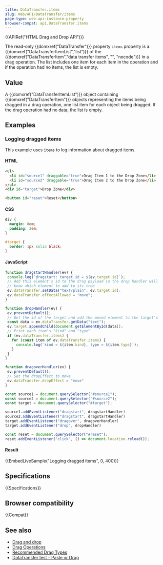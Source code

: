 ```yaml
---
title: DataTransfer.items
slug: Web/API/DataTransfer/items
page-type: web-api-instance-property
browser-compat: api.DataTransfer.items
---
```


{{APIRef("HTML Drag and Drop API")}}

The read-only {{domxref("DataTransfer")}} property `items` property is a
{{domxref("DataTransferItemList","list")}} of the {{domxref("DataTransferItem","data
  transfer items", "", "nocode")}} in a drag operation. The list includes one item for each item in the
operation and if the operation had no items, the list is empty.

## Value

A {{domxref("DataTransferItemList")}} object containing {{domxref("DataTransferItem")}}
objects representing the items being dragged in a drag operation, one list item for each
object being dragged. If the drag operation had no data, the list is empty.

## Examples

### Logging dragged items

This example uses `items` to log information about dragged items.

#### HTML

```html
<ul>
  <li id="source1" draggable="true">Drag Item 1 to the Drop Zone</li>
  <li id="source2" draggable="true">Drag Item 2 to the Drop Zone</li>
</ul>
<div id="target">Drop Zone</div>

<button id="reset">Reset</button>
```

#### CSS

```css
div {
  margin: 0em;
  padding: 2em;
}

#target {
  border: 1px solid black;
}
```

#### JavaScript

```js
function dragstartHandler(ev) {
 console.log(`dragstart: target.id = ${ev.target.id}`);
 // Add this element's id to the drag payload so the drop handler will
 // know which element to add to its tree
 ev.dataTransfer.setData("text/plain", ev.target.id);
 ev.dataTransfer.effectAllowed = "move";
}

function dropHandler(ev) {
 ev.preventDefault();
 // Get the id of the target and add the moved element to the target's DOM
 const data = ev.dataTransfer.getData("text");
 ev.target.appendChild(document.getElementById(data));
 // Print each item's "kind" and "type"
 if (ev.dataTransfer.items) {
   for (const item of ev.dataTransfer.items) {
     console.log(`kind = ${item.kind}, type = ${item.type}`);
   }
 }
}

function dragoverHandler(ev) {
 ev.preventDefault();
 // Set the dropEffect to move
 ev.dataTransfer.dropEffect = "move"
}

const source1 = document.querySelector("#source1");
const source2 = document.querySelector("#source2");
const target = document.querySelector("#target");

source1.addEventListener("dragstart", dragstartHandler)
source2.addEventListener("dragstart", dragstartHandler)
target.addEventListener("dragover", dragoverHandler)
target.addEventListener("drop", dropHandler)

const reset = document.querySelector("#reset");
reset.addEventListener("click", () => document.location.reload());
```

#### Result

{{EmbedLiveSample("Logging dragged items", 0, 400)}}

## Specifications

{{Specifications}}

## Browser compatibility

{{Compat}}

## See also

- [Drag and drop](/en-US/docs/Web/API/HTML_Drag_and_Drop_API)
- [Drag Operations](/en-US/docs/Web/API/HTML_Drag_and_Drop_API/Drag_operations)
- [Recommended Drag Types](/en-US/docs/Web/API/HTML_Drag_and_Drop_API/Recommended_drag_types)
- [DataTransfer test - Paste or Drag](https://codepen.io/tech_query/pen/MqGgap)
